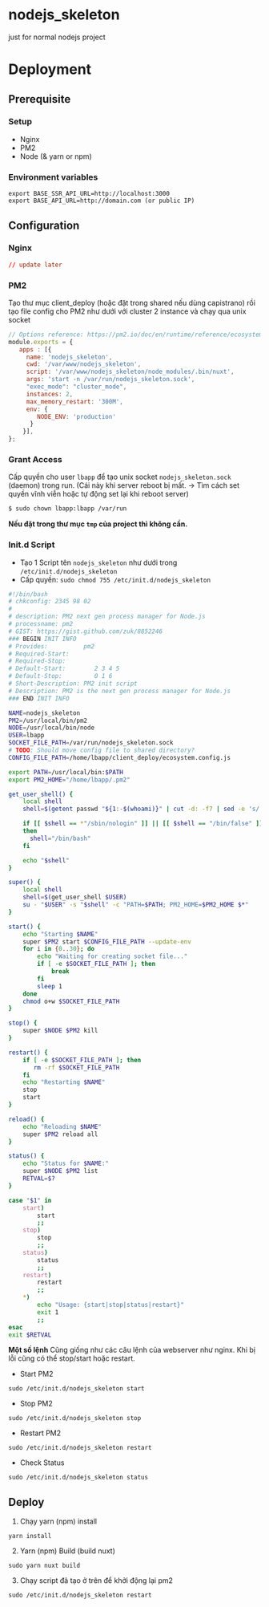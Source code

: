 # nodejs_skeleton
just for normal nodejs project

# Deployment

## Prerequisite

### Setup
- Nginx
- PM2
- Node (& yarn or npm)

### Environment variables
```
export BASE_SSR_API_URL=http://localhost:3000
export BASE_API_URL=http://domain.com (or public IP)
```


## Configuration

### Nginx

```conf
// update later
```

### PM2
Tạo thư mục client_deploy (hoặc đặt trong shared nếu dùng capistrano) rồi tạo file config cho PM2 như dưới với cluster 2 instance và chạy qua unix socket

```js
// Options reference: https://pm2.io/doc/en/runtime/reference/ecosystem-file/
module.exports = {
   apps : [{
     name: 'nodejs_skeleton',
     cwd: '/var/www/nodejs_skeleton',  
     script: '/var/www/nodejs_skeleton/node_modules/.bin/nuxt',
     args: 'start -n /var/run/nodejs_skeleton.sock',
     "exec_mode": "cluster_mode",
     instances: 2,
     max_memory_restart: '300M',
     env: {
        NODE_ENV: 'production'
      }
    }],
};
```

### Grant Access
Cấp quyền cho user `lbapp` để tạo unix socket `nodejs_skeleton.sock` (daemon) trong run. (Cái này khi server reboot bị mất. -> Tìm cách set quyền vĩnh viễn hoặc tự động set lại khi reboot server)

```bash
$ sudo chown lbapp:lbapp /var/run
```

**Nếu đặt trong thư mục `tmp` của project thì không cần.**


### Init.d Script

- Tạo 1 Script tên `nodejs_skeleton` như dưới trong `/etc/init.d/nodejs_skeleton`
- Cấp quyền: `sudo chmod 755 /etc/init.d/nodejs_skeleton`

```bash
#!/bin/bash
# chkconfig: 2345 98 02
#
# description: PM2 next gen process manager for Node.js
# processname: pm2
# GIST: https://gist.github.com/zuk/8852246
### BEGIN INIT INFO
# Provides:          pm2
# Required-Start:
# Required-Stop:
# Default-Start:        2 3 4 5
# Default-Stop:         0 1 6
# Short-Description: PM2 init script
# Description: PM2 is the next gen process manager for Node.js
### END INIT INFO

NAME=nodejs_skeleton
PM2=/usr/local/bin/pm2
NODE=/usr/local/bin/node
USER=lbapp
SOCKET_FILE_PATH=/var/run/nodejs_skeleton.sock
# TODO: Should move config file to shared directory?
CONFIG_FILE_PATH=/home/lbapp/client_deploy/ecosystem.config.js

export PATH=/usr/local/bin:$PATH
export PM2_HOME="/home/lbapp/.pm2"

get_user_shell() {
    local shell
    shell=$(getent passwd "${1:-$(whoami)}" | cut -d: -f7 | sed -e 's/[[:space:]]*$//')

    if [[ $shell == *"/sbin/nologin" ]] || [[ $shell == "/bin/false" ]] || [[ -z "$shell" ]];
    then
      shell="/bin/bash"
    fi

    echo "$shell"
}

super() {
    local shell
    shell=$(get_user_shell $USER)
    su - "$USER" -s "$shell" -c "PATH=$PATH; PM2_HOME=$PM2_HOME $*"
}

start() {
    echo "Starting $NAME"
    super $PM2 start $CONFIG_FILE_PATH --update-env
    for i in {0..30}; do
        echo "Waiting for creating socket file..."
        if [ -e $SOCKET_FILE_PATH ]; then
            break
        fi
        sleep 1
    done
    chmod o+w $SOCKET_FILE_PATH
}

stop() {
    super $NODE $PM2 kill
}

restart() {
    if [ -e $SOCKET_FILE_PATH ]; then
       rm -rf $SOCKET_FILE_PATH
    fi
    echo "Restarting $NAME"
    stop
    start
}

reload() {
    echo "Reloading $NAME"
    super $PM2 reload all
}

status() {
    echo "Status for $NAME:"
    super $NODE $PM2 list
    RETVAL=$?
}

case "$1" in
    start)
        start
        ;;
    stop)
        stop
        ;;
    status)
        status
        ;;
    restart)
        restart
        ;;
    *)
        echo "Usage: {start|stop|status|restart}"
        exit 1
        ;;
esac
exit $RETVAL
```

**Một số lệnh**
Cũng giống như các câu lệnh của webserver như nginx. Khi bị lỗi cũng có thể stop/start hoặc restart.

- Start PM2
```
sudo /etc/init.d/nodejs_skeleton start
```

- Stop PM2
```
sudo /etc/init.d/nodejs_skeleton stop
```

- Restart PM2
```
sudo /etc/init.d/nodejs_skeleton restart
```

- Check Status
```
sudo /etc/init.d/nodejs_skeleton status
```


## Deploy

1. Chạy yarn (npm) install
```
yarn install
```
2. Yarn (npm) Build (build nuxt)
```
sudo yarn nuxt build
```
3. Chạy script đã tạo ở trên để khởi động lại pm2
```
sudo /etc/init.d/nodejs_skeleton restart
```
